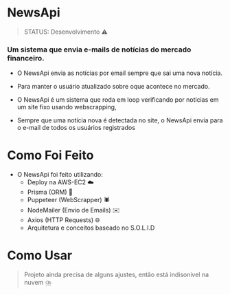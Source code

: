 # NewsApi

> STATUS: Desenvolvimento ⚠️

  ###   Um sistema que envia e-mails de notícias do mercado financeiro.
  - O NewsApi envia as notícias por email sempre que sai uma nova notícia.
  - Para manter o usuário atualizado sobre oque acontece no mercado.

  - O NewsApi é um sistema que roda em loop verificando por notícias em um site fixo usando webscrapping,
  - Sempre que uma notícia nova é detectada no site, o NewsApi envia para o e-mail de todos os usuários registrados

# Como Foi Feito
  - O NewsApi foi feito utilizando:
    * Deploy na AWS-EC2 ☁️
    * Prisma (ORM) 💾
    * Puppeteer (WebScrapper) 🕷️
    * NodeMailer (Envio de Emails) ✉️
    * Axios (HTTP Requests) 🌐
    * Arquitetura e conceitos baseado no S.O.L.I.D

# Como Usar
>  Projeto ainda precisa de alguns ajustes, então está indisonivel na nuvem ⛈️
